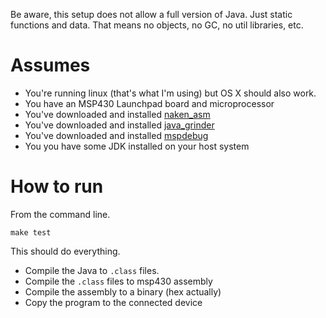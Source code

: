 
Be aware, this setup does not allow a full version of Java. 
Just static functions and data.
That means no objects, no GC, no util libraries, etc.


# Assumes

 * You're running linux (that's what I'm using) but OS X should also work.
 * You have an MSP430 Launchpad board and microprocessor
 * You've downloaded and installed [naken_asm](https://www.mikekohn.net/micro/naken_asm.php)
 * You've downloaded and installed [java_grinder](https://www.mikekohn.net/micro/java_grinder.php)
 * You've downloaded and installed [mspdebug](http://dlbeer.co.nz/mspdebug/)
 * You you have some JDK installed on your host system

# How to run

From the command line. 

    make test

This should do everything. 

 * Compile the Java to `.class` files.
 * Compile the `.class` files to msp430 assembly
 * Compile the assembly to a binary (hex actually)
 * Copy the program to the connected device

